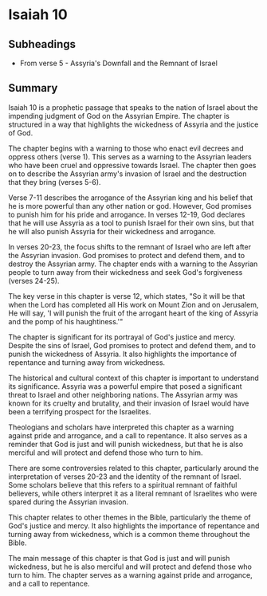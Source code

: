 # Isaiah 10

## Subheadings

* From verse 5 - Assyria's Downfall and the Remnant of Israel

## Summary

Isaiah 10 is a prophetic passage that speaks to the nation of Israel about the impending judgment of God on the Assyrian Empire. The chapter is structured in a way that highlights the wickedness of Assyria and the justice of God.

The chapter begins with a warning to those who enact evil decrees and oppress others (verse 1). This serves as a warning to the Assyrian leaders who have been cruel and oppressive towards Israel. The chapter then goes on to describe the Assyrian army's invasion of Israel and the destruction that they bring (verses 5-6).

Verse 7-11 describes the arrogance of the Assyrian king and his belief that he is more powerful than any other nation or god. However, God promises to punish him for his pride and arrogance. In verses 12-19, God declares that he will use Assyria as a tool to punish Israel for their own sins, but that he will also punish Assyria for their wickedness and arrogance.

In verses 20-23, the focus shifts to the remnant of Israel who are left after the Assyrian invasion. God promises to protect and defend them, and to destroy the Assyrian army. The chapter ends with a warning to the Assyrian people to turn away from their wickedness and seek God's forgiveness (verses 24-25).

The key verse in this chapter is verse 12, which states, "So it will be that when the Lord has completed all His work on Mount Zion and on Jerusalem, He will say, 'I will punish the fruit of the arrogant heart of the king of Assyria and the pomp of his haughtiness.'"

The chapter is significant for its portrayal of God's justice and mercy. Despite the sins of Israel, God promises to protect and defend them, and to punish the wickedness of Assyria. It also highlights the importance of repentance and turning away from wickedness.

The historical and cultural context of this chapter is important to understand its significance. Assyria was a powerful empire that posed a significant threat to Israel and other neighboring nations. The Assyrian army was known for its cruelty and brutality, and their invasion of Israel would have been a terrifying prospect for the Israelites.

Theologians and scholars have interpreted this chapter as a warning against pride and arrogance, and a call to repentance. It also serves as a reminder that God is just and will punish wickedness, but that he is also merciful and will protect and defend those who turn to him.

There are some controversies related to this chapter, particularly around the interpretation of verses 20-23 and the identity of the remnant of Israel. Some scholars believe that this refers to a spiritual remnant of faithful believers, while others interpret it as a literal remnant of Israelites who were spared during the Assyrian invasion.

This chapter relates to other themes in the Bible, particularly the theme of God's justice and mercy. It also highlights the importance of repentance and turning away from wickedness, which is a common theme throughout the Bible.

The main message of this chapter is that God is just and will punish wickedness, but he is also merciful and will protect and defend those who turn to him. The chapter serves as a warning against pride and arrogance, and a call to repentance.